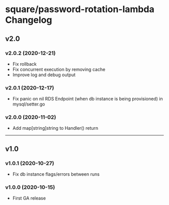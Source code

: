# square/password-rotation-lambda Changelog

## v2.0

### v2.0.2 (2020-12-21)

* Fix rollback
* Fix concurrent execution by removing cache
* Improve log and debug output

### v2.0.1 (2020-12-17)

* Fix panic on nil RDS Endpoint (when db instance is being provisioned) in mysql/setter.go

### v2.0.0 (2020-11-02)

* Add map[string]string to Handler() return

---

## v1.0

### v1.0.1 (2020-10-27)

* Fix db instance flags/errors between runs

### v1.0.0 (2020-10-15)

* First GA release
